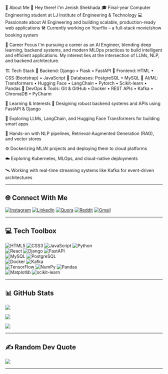 💫 About Me
🚀 Hey there! I'm Jenish Shekhada
🎓 Final-year Computer Engineering student at LJ Institute of Engineering & Technology
💻 Passionate about AI Engineering and building scalable, production-ready web applications
🛠️ Currently working on Yourflix – a full-stack movie/show booking system

🧠 Career Focus
I'm pursuing a career as an AI Engineer, blending deep learning, backend systems, and modern MLOps practices to build intelligent and efficient applications. My interest lies at the intersection of LLMs, NLP, and backend architecture.

🏗️ Tech Stack
🔹 Backend: Django • Flask • FastAPI
🔹 Frontend: HTML • CSS (Bootstrap) • JavaScript
🔹 Databases: PostgreSQL • MySQL
🔹 AI/ML: Transformers • Hugging Face • LangChain • Pytorch • Scikit-learn • Pandas
🔹 DevOps & Tools: Git & GitHub • Docker • REST APIs • Kafka • ChromaDB • PyCharm

🌱 Learning & Interests
🧱 Designing robust backend systems and APIs using FastAPI & Django

🧠 Exploring LLMs, LangChain, and Hugging Face Transformers for building smart apps

🧪 Hands-on with NLP pipelines, Retrieval-Augmented Generation (RAG), and vector stores

⚙️ Dockerizing ML/AI projects and deploying them to cloud platforms

☁️ Exploring Kubernetes, MLOps, and cloud-native deployments

🛰️ Working with real-time streaming systems like Kafka for event-driven architectures



---

## 🌐 Connect With Me

[![Instagram](https://img.shields.io/badge/Instagram-%23E4405F.svg?logo=Instagram&logoColor=white)](https://instagram.com/j._r._shekhada) 
[![LinkedIn](https://img.shields.io/badge/LinkedIn-%230077B5.svg?logo=linkedin&logoColor=white)](https://linkedin.com/in/jenish-shekhada-ba4681314) 
[![Quora](https://img.shields.io/badge/Quora-%23B92B27.svg?logo=Quora&logoColor=white)](https://quora.com/profile/ShadowMonarch) 
[![Reddit](https://img.shields.io/badge/Reddit-%23FF4500.svg?logo=Reddit&logoColor=white)](https://reddit.com/user/Shadow_Monarch) 
[![Gmail](https://img.shields.io/badge/Email-D14836?logo=gmail&logoColor=white)](mailto:jenishshekhada7@gmail.com)  

---

## 💻 Tech Toolbox

![HTML5](https://img.shields.io/badge/html5-%23E34F26.svg?style=flat-square&logo=html5&logoColor=white) 
![CSS3](https://img.shields.io/badge/css3-%231572B6.svg?style=flat-square&logo=css3&logoColor=white) 
![JavaScript](https://img.shields.io/badge/javascript-%23323330.svg?style=flat-square&logo=javascript&logoColor=%23F7DF1E) 
![Python](https://img.shields.io/badge/python-3670A0?style=flat-square&logo=python&logoColor=ffdd54)  
![React](https://img.shields.io/badge/react-%2320232a.svg?style=flat-square&logo=react&logoColor=%2361DAFB) 
![Django](https://img.shields.io/badge/django-%23092E20.svg?style=flat-square&logo=django&logoColor=white) 
![FastAPI](https://img.shields.io/badge/fastapi-%2300C7B7.svg?style=flat-square&logo=fastapi&logoColor=white)  
![MySQL](https://img.shields.io/badge/mysql-4479A1.svg?style=flat-square&logo=mysql&logoColor=white) 
![PostgreSQL](https://img.shields.io/badge/postgresql-%23316192.svg?style=flat-square&logo=postgresql&logoColor=white)  
![Docker](https://img.shields.io/badge/docker-%230db7ed.svg?style=flat-square&logo=docker&logoColor=white) 
![Kafka](https://img.shields.io/badge/kafka-231F20.svg?style=flat-square&logo=apachekafka&logoColor=white)  
![TensorFlow](https://img.shields.io/badge/TensorFlow-%23FF6F00.svg?style=flat-square&logo=TensorFlow&logoColor=white) 
![NumPy](https://img.shields.io/badge/numpy-%23013243.svg?style=flat-square&logo=numpy&logoColor=white) 
![Pandas](https://img.shields.io/badge/pandas-%23150458.svg?style=flat-square&logo=pandas&logoColor=white)  
![Matplotlib](https://img.shields.io/badge/Matplotlib-%23ffffff.svg?style=flat-square&logo=Matplotlib&logoColor=black) 
![scikit-learn](https://img.shields.io/badge/scikit--learn-%23F7931E.svg?style=flat-square&logo=scikit-learn&logoColor=white)

---

## 📊 GitHub Stats

![](https://github-readme-stats.vercel.app/api?username=ShadowMonarchX&theme=radical&hide_border=false&include_all_commits=true&count_private=true)

![](https://github-readme-streak-stats.herokuapp.com/?user=ShadowMonarchX&theme=radical&hide_border=false)

![](https://github-readme-stats.vercel.app/api/top-langs/?username=ShadowMonarchX&theme=radical&hide_border=false&include_all_commits=true&count_private=true&layout=compact)


---

## ✍️ Random Dev Quote

![](https://quotes-github-readme.vercel.app/api?type=vertical&theme=dark)

---

<!-- Made with 💻 by Jenish | Inspired by GPRM (https://gprm.itsvg.in) -->
